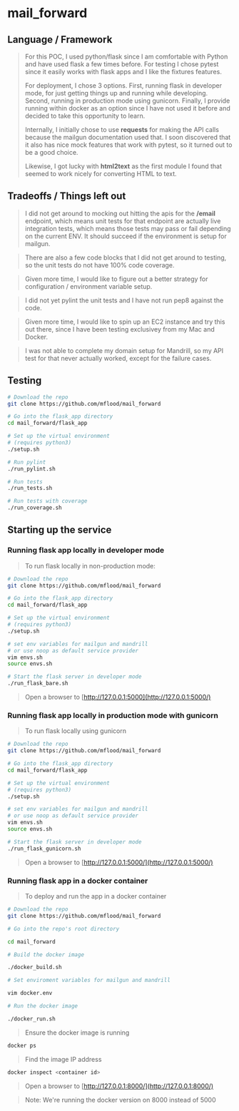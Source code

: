 # mail_forward


## Language / Framework

> For this POC, I used python/flask since I am comfortable with Python and have used flask a few times before.  For testing I chose pytest since it easily works with flask apps and I like the fixtures features.  
> 
> For deployment, I chose 3 options.  First, running flask in developer mode, for just getting things up and running while developing. Second, running in production mode using gunicorn. Finally, I provide running within docker as an option since I have not used it before and decided to take this opportunity to learn.
> 
> Internally, I initially chose to use **requests** for making the API calls because the mailgun documentation used that. I soon discovered that it also has nice mock features that work with pytest, so it turned out to be a good choice.
> 
> Likewise, I got lucky with **html2text** as the first module I found that seemed to work nicely for converting HTML to text.

## Tradeoffs / Things left out
> I did not get around to mocking out hitting the apis for the **/email** endpoint, which means unit tests for that endpoint are actually live integration tests, which means those tests may pass or fail depending on the current ENV.  It should succeed if the environment is setup for mailgun.

> There are also a few code blocks that I did not get around to testing, so the unit tests do not have 100% code coverage.

> Given more time, I would like to figure out a better strategy for configuration / environment variable setup.

> I did not yet pylint the unit tests and I have not run pep8 against the code.

> Given more time, I would like to spin up an EC2 instance and try this out there, since I have been testing exclusivey from my Mac and Docker. 

> I was not able to complete my domain setup for Mandrill, so my API test for that never actually worked, except for the failure cases.

## Testing
```bash
# Download the repo
git clone https://github.com/mflood/mail_forward

# Go into the flask_app directory
cd mail_forward/flask_app

# Set up the virtual environment
# (requires python3)
./setup.sh

# Run pylint
./run_pylint.sh

# Run tests
./run_tests.sh

# Run tests with coverage
./run_coverage.sh
```


## Starting up the service

### Running flask app locally in developer mode

> To run flask locally in non-production mode:

```bash
# Download the repo
git clone https://github.com/mflood/mail_forward

# Go into the flask_app directory
cd mail_forward/flask_app

# Set up the virtual environment
# (requires python3)
./setup.sh

# set env variables for mailgun and mandrill
# or use noop as default service provider
vim envs.sh
source envs.sh

# Start the flask server in developer mode
./run_flask_bare.sh
```

> Open a browser to [http://127.0.0.1:5000](http://127.0.0.1:5000/)

### Running flask app locally in production mode with gunicorn

> To run flask locally using gunicorn

```bash
# Download the repo
git clone https://github.com/mflood/mail_forward

# Go into the flask_app directory
cd mail_forward/flask_app

# Set up the virtual environment
# (requires python3)
./setup.sh

# set env variables for mailgun and mandrill
# or use noop as default service provider
vim envs.sh
source envs.sh

# Start the flask server in developer mode
./run_flask_gunicorn.sh
```

> Open a browser to [http://127.0.0.1:5000/](http://127.0.0.1:5000/)

### Running flask app in a docker container

> To deploy and run the app in a docker container

```bash
# Download the repo
git clone https://github.com/mflood/mail_forward

# Go into the repo's root directory

cd mail_forward

# Build the docker image

./docker_build.sh

# Set enviroment variables for mailgun and mandrill

vim docker.env

# Run the docker image

./docker_run.sh
```

> Ensure the docker image is running

```bash
docker ps
```

> Find the image IP address
    
```bash
docker inspect <container id>
```

> Open a browser to [http://127.0.0.1:8000/](http://127.0.0.1:8000/)

> Note: We're running the docker version on 8000 instead of 5000
